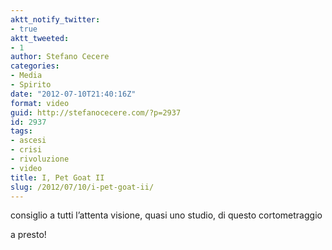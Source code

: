 ```yaml
---
aktt_notify_twitter:
- true
aktt_tweeted:
- 1
author: Stefano Cecere
categories:
- Media
- Spirito
date: "2012-07-10T21:40:16Z"
format: video
guid: http://stefanocecere.com/?p=2937
id: 2937
tags:
- ascesi
- crisi
- rivoluzione
- video
title: I, Pet Goat II
slug: /2012/07/10/i-pet-goat-ii/
---
```


consiglio a tutti l&#8217;attenta visione, quasi uno studio, di questo cortometraggio

a presto!